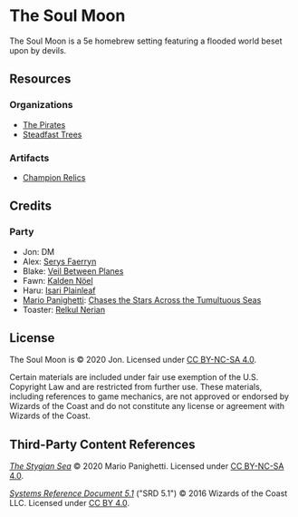 # The Soul Moon

The Soul Moon is a 5e homebrew setting featuring a flooded world beset upon by devils.

## Resources

### Organizations

- [The Pirates](organizations/pirates/pirates.md)
- [Steadfast Trees](organizations/steadfast-trees/steadfast-trees.md)

### Artifacts

- [Champion Relics](artifacts/champion-relics.md)

## Credits

### Party

- Jon: DM
- Alex: [Serys Faerryn](organizations/pirates/members/serys-faerryn.md)
- Blake: [Veil Between Planes](organizations/pirates/members/veil-between-planes.md)
- Fawn: [Kalden Nöel](organizations/pirates/members/kalden-noel.md)
- Haru: [Isari Plainleaf](organizations/pirates/members/isari-plainleaf.md)
- [Mario Panighetti](https://mario.panighetti.net): [Chases the Stars Across the Tumultuous Seas](organizations/pirates/members/chases-the-stars-across-the-tumultuous-seas.md)
- Toaster: [Relkul Nerian](organizations/pirates/members/relkul-nerian.md)

## License

The Soul Moon is © 2020 Jon. Licensed under [CC BY-NC-SA 4.0](https://creativecommons.org/licenses/by-nc-sa/4.0/legalcode).

Certain materials are included under fair use exemption of the U.S. Copyright Law and are restricted from further use. These materials, including references to game mechanics, are not approved or endorsed by Wizards of the Coast and do not constitute any license or agreement with Wizards of the Coast.

## Third-Party Content References

_[The Stygian Sea](https://github.com/mpanighetti/dnd5e-stygian-sea)_ © 2020 Mario Panighetti. Licensed under [CC BY-NC-SA 4.0](https://creativecommons.org/licenses/by-nc-sa/4.0/legalcode).

_[Systems Reference Document 5.1](https://dnd.wizards.com/resources/systems-reference-document)_ ("SRD 5.1") © 2016 Wizards of the Coast LLC. Licensed under [CC BY 4.0](https://creativecommons.org/licenses/by/4.0/legalcode).
